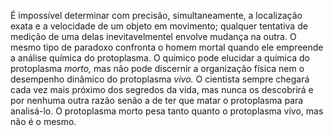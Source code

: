 ﻿É impossível determinar com precisão, simultaneamente, a localização exata e a velocidade de um objeto em movimento; qualquer tentativa de medição de uma delas  inevitavelmentel envolve mudança na outra. O  mesmo tipo de paradoxo confronta o homem mortal quando ele empreende a análise química do protoplasma. O químico pode elucidar a química do protoplasma *morto,* mas não pode discernir a organização física nem o desempenho dinâmico do protoplasma *vivo.* O cientista sempre chegará cada vez mais próximo dos segredos da vida, mas nunca os descobrirá e por nenhuma outra razão senão a de ter que matar o protoplasma para analisá-lo. O protoplasma morto pesa tanto quanto o protoplasma vivo, mas não é o mesmo.